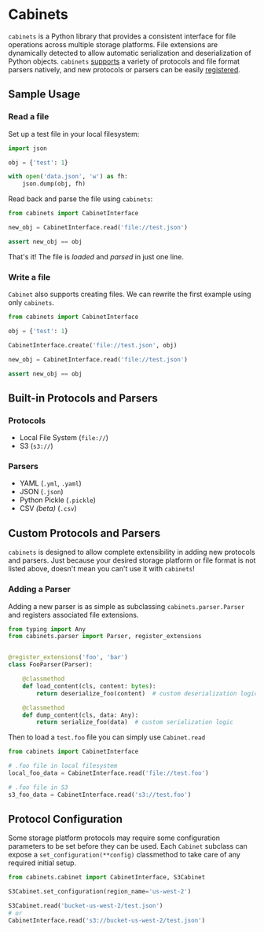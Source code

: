 # Cabinets

`cabinets` is a Python library that provides a consistent interface for file operations
across multiple storage platforms. File extensions are dynamically detected to allow
automatic serialization and deserialization of Python objects.
`cabinets` [supports](#built-in-protocols-and-parsers) a variety of protocols and file
format parsers natively, and new protocols or parsers can be
easily [registered](#custom-protocols-and-parsers).

## Sample Usage

### Read a file

Set up a test file in your local filesystem:

```python
import json

obj = {'test': 1}

with open('data.json', 'w') as fh:
    json.dump(obj, fh)
```

Read back and parse the file using `cabinets`:

```python
from cabinets import CabinetInterface

new_obj = CabinetInterface.read('file://test.json')

assert new_obj == obj
```

That's it! The file is *loaded* and *parsed* in just one line.

### Write a file

`Cabinet` also supports creating files. We can rewrite the first example using
only `cabinets`.

```python
from cabinets import CabinetInterface

obj = {'test': 1}

CabinetInterface.create('file://test.json', obj)

new_obj = CabinetInterface.read('file://test.json')

assert new_obj == obj
```

## Built-in Protocols and Parsers

### Protocols

- Local File System (`file://`)
- S3 (`s3://`)

### Parsers

- YAML (`.yml`, `.yaml`)
- JSON (`.json`)
- Python Pickle (`.pickle`)
- CSV *(beta)* (`.csv`)

## Custom Protocols and Parsers

`cabinets` is designed to allow complete extensibility in adding new protocols and
parsers. Just because your desired storage platform or file format is not listed above,
doesn't mean you can't use it with `cabinets`!

### Adding a Parser

Adding a new parser is as simple as subclassing `cabinets.parser.Parser` and registers
associated file extensions.

```python
from typing import Any
from cabinets.parser import Parser, register_extensions


@register_extensions('foo', 'bar')
class FooParser(Parser):

    @classmethod
    def load_content(cls, content: bytes):
        return deserialize_foo(content)  # custom deserialization logic

    @classmethod
    def dump_content(cls, data: Any):
        return serialize_foo(data)  # custom serialization logic

```

Then to load a `test.foo` file you can simply use `Cabinet.read`

```python
from cabinets import CabinetInterface

# .foo file in local filesystem
local_foo_data = CabinetInterface.read('file://test.foo')

# .foo file in S3
s3_foo_data = CabinetInterface.read('s3://test.foo')
```


## Protocol Configuration

Some storage platform protocols may require some configuration parameters to be set before they can be used.
Each `Cabinet` subclass can expose a `set_configuration(**config)` classmethod to take 
care of any required initial setup.

```python
from cabinets.cabinet import CabinetInterface, S3Cabinet

S3Cabinet.set_configuration(region_name='us-west-2')

S3Cabinet.read('bucket-us-west-2/test.json')
# or
CabinetInterface.read('s3://bucket-us-west-2/test.json')

```

